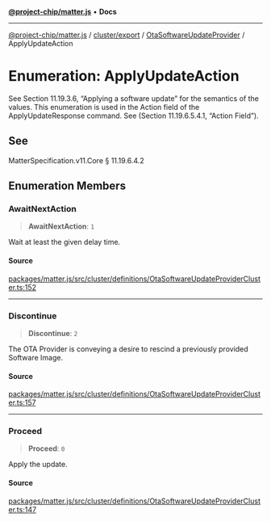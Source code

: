 [**@project-chip/matter.js**](../../../../../README.md) • **Docs**

***

[@project-chip/matter.js](../../../../../modules.md) / [cluster/export](../../../README.md) / [OtaSoftwareUpdateProvider](../README.md) / ApplyUpdateAction

# Enumeration: ApplyUpdateAction

See Section 11.19.3.6, “Applying a software update” for the semantics of the values. This enumeration is used in
the Action field of the ApplyUpdateResponse command. See (Section 11.19.6.5.4.1, “Action Field”).

## See

MatterSpecification.v11.Core § 11.19.6.4.2

## Enumeration Members

### AwaitNextAction

> **AwaitNextAction**: `1`

Wait at least the given delay time.

#### Source

[packages/matter.js/src/cluster/definitions/OtaSoftwareUpdateProviderCluster.ts:152](https://github.com/project-chip/matter.js/blob/7a8cbb56b87d4ccf34bec5a9a95ab40a1711324f/packages/matter.js/src/cluster/definitions/OtaSoftwareUpdateProviderCluster.ts#L152)

***

### Discontinue

> **Discontinue**: `2`

The OTA Provider is conveying a desire to rescind a previously provided Software Image.

#### Source

[packages/matter.js/src/cluster/definitions/OtaSoftwareUpdateProviderCluster.ts:157](https://github.com/project-chip/matter.js/blob/7a8cbb56b87d4ccf34bec5a9a95ab40a1711324f/packages/matter.js/src/cluster/definitions/OtaSoftwareUpdateProviderCluster.ts#L157)

***

### Proceed

> **Proceed**: `0`

Apply the update.

#### Source

[packages/matter.js/src/cluster/definitions/OtaSoftwareUpdateProviderCluster.ts:147](https://github.com/project-chip/matter.js/blob/7a8cbb56b87d4ccf34bec5a9a95ab40a1711324f/packages/matter.js/src/cluster/definitions/OtaSoftwareUpdateProviderCluster.ts#L147)
